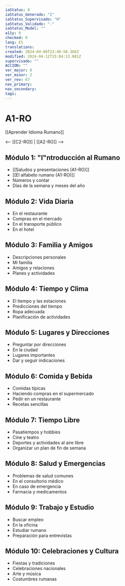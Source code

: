 ```yaml
---
iaStatus: 8
iaStatus_Generado: "I"
iaStatus_Supervisado: "H"
iaStatus_Validado: "-"
iaStatus_Model: ""
a11y: 0
checked: 0
lang: ES
translations: 
created: 2024-04-06T23:48:58.366Z
modified: 2024-04-12T15:04:13.881Z
supervisado: ""
ACCION: ""
ver_major: 0
ver_minor: 2
ver_rev: 67
nav_primary: 
nav_secondary: 
tags:
---
```

# A1-RO

[[Aprender Idioma Rumano]]

<-- [[C2-RO]] | [[A2-RO]] -->

## Módulo 1: "I"ntroducción al Rumano

- [[Saludos y presentaciones (A1-RO)]]
- [[El alfabeto rumano (A1-RO)]]
- Números y contar
- Días de la semana y meses del año

## Módulo 2: Vida Diaria

- En el restaurante
- Compras en el mercado
- En el transporte público
- En el hotel

## Módulo 3: Familia y Amigos

- Descripciones personales
- Mi familia
- Amigos y relaciones
- Planes y actividades

## Módulo 4: Tiempo y Clima

- El tiempo y las estaciones
- Predicciones del tiempo
- Ropa adecuada
- Planificación de actividades

## Módulo 5: Lugares y Direcciones

- Preguntar por direcciones
- En la ciudad
- Lugares importantes
- Dar y seguir indicaciones

## Módulo 6: Comida y Bebida

- Comidas típicas
- Haciendo compras en el supermercado
- Pedir en un restaurante
- Recetas sencillas

## Módulo 7: Tiempo Libre

- Pasatiempos y hobbies
- Cine y teatro
- Deportes y actividades al aire libre
- Organizar un plan de fin de semana

## Módulo 8: Salud y Emergencias

- Problemas de salud comunes
- En el consultorio médico
- En caso de emergencia
- Farmacia y medicamentos

## Módulo 9: Trabajo y Estudio

- Buscar empleo
- En la oficina
- Estudiar rumano
- Preparación para entrevistas

## Módulo 10: Celebraciones y Cultura

- Fiestas y tradiciones
- Celebraciones nacionales
- Arte y música
- Costumbres rumanas

